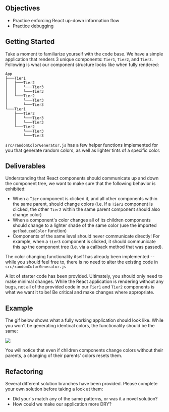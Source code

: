## Objectives

- Practice enforcing React up-down information flow
- Practice debugging

## Getting Started
 
Take a moment to familiarize yourself with the code base. We have a simple application that renders 3 unique components: `Tier1`, `Tier2`, and `Tier3`. Following is what our component structure looks like when fully rendered:
```
App
├───Tier1
│   ├───Tier2
│   │   └───Tier3
│   │   └───Tier3
│   └───Tier2
│       └───Tier3
│       └───Tier3
└───Tier1
    ├───Tier2
    │   └───Tier3
    │   └───Tier3
    └───Tier2
        └───Tier3
        └───Tier3
```

`src/randomColorGenerator.js` has a few helper functions implemented for you that generate random colors, as well as lighter tints of a specific color.

## Deliverables

Understanding that React components should communicate up and down the component tree, we want to make sure that the following behavior is exhibited:

- When a `Tier` component is clicked it, and all other components within the same parent, should change colors (i.e. If a `Tier2` component is clicked, the other `Tier2` within the same parent component should also change color)
- When a component's color changes all of its children components should change to a lighter shade of the same color (use the imported `getReducedColor` function)
- Components of the same level should never communicate directly! For example, when a `tier3` component is clicked, it should communicate this _up_ the component tree (i.e. via a callback method that was passed).

The color changing functionality itself has already been implemented -- while you should feel free to, there is no need to alter the existing code in `src/randomColorGenerator.js`

A lot of starter code has been provided. Ultimately, you should only need to make minimal changes. While the React application is rendering without any bugs, not all of the provided code in our `Tier1` and `Tier2` components is what we want it to be! Be critical and make changes where appropriate.

## Example

The gif below shows what a fully working application should look like. While you won't be generating identical colors, the functionality should be the same:

![](https://learn-verified.s3.amazonaws.com/sample-functionality.gif)

You will notice that even if children components change colors without their parents, a changing of their parents' colors resets them.

## Refactoring

Several different solution branches have been provided. Please complete your own solution before taking a look at them:
  - Did your's match any of the same patterns, or was it a novel solution?
  - How could we make our application more DRY?

